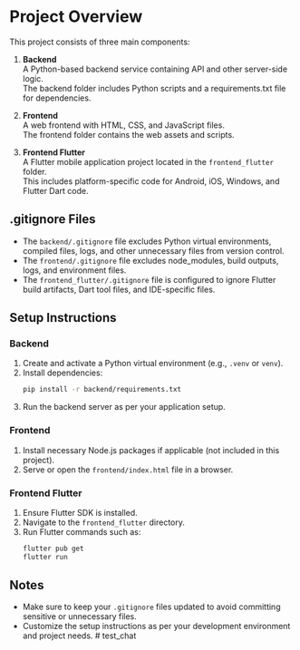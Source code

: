 # Project Overview

This project consists of three main components:

1. **Backend**  
   A Python-based backend service containing API and other server-side logic.  
   The backend folder includes Python scripts and a requirements.txt file for dependencies.

2. **Frontend**  
   A web frontend with HTML, CSS, and JavaScript files.  
   The frontend folder contains the web assets and scripts.

3. **Frontend Flutter**  
   A Flutter mobile application project located in the `frontend_flutter` folder.  
   This includes platform-specific code for Android, iOS, Windows, and Flutter Dart code.

## .gitignore Files

- The `backend/.gitignore` file excludes Python virtual environments, compiled files, logs, and other unnecessary files from version control.
- The `frontend/.gitignore` file excludes node_modules, build outputs, logs, and environment files.
- The `frontend_flutter/.gitignore` file is configured to ignore Flutter build artifacts, Dart tool files, and IDE-specific files.

## Setup Instructions

### Backend

1. Create and activate a Python virtual environment (e.g., `.venv` or `venv`).
2. Install dependencies:  
   ```bash
   pip install -r backend/requirements.txt
   ```
3. Run the backend server as per your application setup.

### Frontend

1. Install necessary Node.js packages if applicable (not included in this project).
2. Serve or open the `frontend/index.html` file in a browser.

### Frontend Flutter

1. Ensure Flutter SDK is installed.
2. Navigate to the `frontend_flutter` directory.
3. Run Flutter commands such as:  
   ```bash
   flutter pub get
   flutter run
   ```

## Notes

- Make sure to keep your `.gitignore` files updated to avoid committing sensitive or unnecessary files.
- Customize the setup instructions as per your development environment and project needs.
#   t e s t _ c h a t  
 
